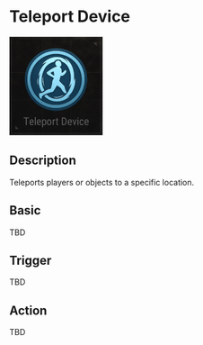 # Teleport Device

![Teleport Icon](../images/DeviceIcons/Device_Teleport.png)

## Description

Teleports players or objects to a specific location.

## Basic

TBD

## Trigger

TBD

## Action

TBD
